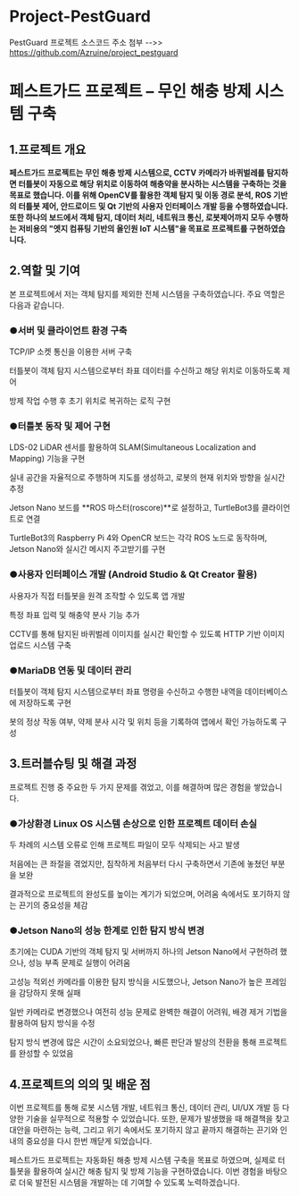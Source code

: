# Project-PestGuard
PestGuard 프로젝트 소스코드 주소 첨부
-->> https://github.com/Azruine/project_pestguard


# 페스트가드 프로젝트 – 무인 해충 방제 시스템 구축
## 1.프로젝트 개요

**페스트가드 프로젝트는 무인 해충 방제 시스템으로, CCTV 카메라가 바퀴벌레를 탐지하면 터틀봇이 자동으로 해당 위치로 이동하여 해충약을 분사하는 시스템을 구축하는 것을 목표로 했습니다. 이를 위해 OpenCV를 활용한 객체 탐지 및 이동 경로 분석, ROS 기반의 터틀봇 제어, 안드로이드 및 Qt 기반의 사용자 인터페이스 개발 등을 수행하였습니다. 또한 하나의 보드에서 객체 탐지, 데이터 처리, 네트워크 통신, 로봇제어까지 모두 수행하는 저비용의 "엣지 컴퓨팅 기반의 올인원 IoT 시스템"을 목표로 프로젝트를 구현하였습니다.**

## 2.역할 및 기여
본 프로젝트에서 저는 객체 탐지를 제외한 전체 시스템을 구축하였습니다. 주요 역할은 다음과 같습니다.

### ●서버 및 클라이언트 환경 구축

TCP/IP 소켓 통신을 이용한 서버 구축

터틀봇이 객체 탐지 시스템으로부터 좌표 데이터를 수신하고 해당 위치로 이동하도록 제어

방제 작업 수행 후 초기 위치로 복귀하는 로직 구현

### ●터틀봇 동작 및 제어 구현

LDS-02 LiDAR 센서를 활용하여 SLAM(Simultaneous Localization and Mapping) 기능을 구현

실내 공간을 자율적으로 주행하며 지도를 생성하고, 로봇의 현재 위치와 방향을 실시간 추정

Jetson Nano 보드를 **ROS 마스터(roscore)**로 설정하고, TurtleBot3를 클라이언트로 연결

TurtleBot3의 Raspberry Pi 4와 OpenCR 보드는 각각 ROS 노드로 동작하며, Jetson Nano와 실시간 메시지 주고받기를 구현

### ●사용자 인터페이스 개발 (Android Studio & Qt Creator 활용)

사용자가 직접 터틀봇을 원격 조작할 수 있도록 앱 개발

특정 좌표 입력 및 해충약 분사 기능 추가

CCTV를 통해 탐지된 바퀴벌레 이미지를 실시간 확인할 수 있도록 HTTP 기반 이미지 업로드 시스템 구축

### ●MariaDB 연동 및 데이터 관리

터틀봇이 객체 탐지 시스템으로부터 좌표 명령을 수신하고 수행한 내역을 데이터베이스에 저장하도록 구현

봇의 정상 작동 여부, 약제 분사 시각 및 위치 등을 기록하여 앱에서 확인 가능하도록 구성

## 3.트러블슈팅 및 해결 과정
프로젝트 진행 중 주요한 두 가지 문제를 겪었고, 이를 해결하며 많은 경험을 쌓았습니다.

### ●가상환경 Linux OS 시스템 손상으로 인한 프로젝트 데이터 손실

두 차례의 시스템 오류로 인해 프로젝트 파일이 모두 삭제되는 사고 발생

처음에는 큰 좌절을 겪었지만, 침착하게 처음부터 다시 구축하면서 기존에 놓쳤던 부분을 보완

결과적으로 프로젝트의 완성도를 높이는 계기가 되었으며, 어려움 속에서도 포기하지 않는 끈기의 중요성을 체감

### ●Jetson Nano의 성능 한계로 인한 탐지 방식 변경

초기에는 CUDA 기반의 객체 탐지 및 서버까지 하나의 Jetson Nano에서 구현하려 했으나, 성능 부족 문제로 실행이 어려움

고성능 적외선 카메라를 이용한 탐지 방식을 시도했으나, Jetson Nano가 높은 프레임을 감당하지 못해 실패

일반 카메라로 변경했으나 여전히 성능 문제로 완벽한 해결이 어려워, 배경 제거 기법을 활용하여 탐지 방식을 수정

탐지 방식 변경에 많은 시간이 소요되었으나, 빠른 판단과 발상의 전환을 통해 프로젝트를 완성할 수 있었음

## 4.프로젝트의 의의 및 배운 점
이번 프로젝트를 통해 로봇 시스템 개발, 네트워크 통신, 데이터 관리, UI/UX 개발 등 다양한 기술을 실무적으로 적용할 수 있었습니다. 또한, 문제가 발생했을 때 해결책을 찾고 대안을 마련하는 능력, 그리고 위기 속에서도 포기하지 않고 끝까지 해결하는 끈기와 인내의 중요성을 다시 한번 깨닫게 되었습니다.

페스트가드 프로젝트는 자동화된 해충 방제 시스템 구축을 목표로 하였으며, 실제로 터틀봇을 활용하여 실시간 해충 탐지 및 방제 기능을 구현하였습니다. 이번 경험을 바탕으로 더욱 발전된 시스템을 개발하는 데 기여할 수 있도록 노력하겠습니다.

